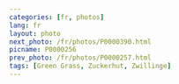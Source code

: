 ```yaml
---
categories: [fr, photos]
lang: fr
layout: photo
next_photo: /fr/photos/P0000390.html
picname: P0000256
prev_photo: /fr/photos/P0000257.html
tags: [Green Grass, Zuckerhut, Zwillinge]
---
```

